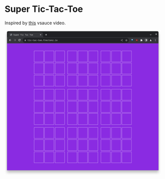 # Super Tic-Tac-Toe

Inspired by [this](https://youtu.be/_Na3a1ZrX7c) vsauce video.

![super tic-tac-toe](./super-tic-tac-toe.png)